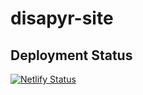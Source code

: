 # disapyr-site

## Deployment Status
[![Netlify Status](https://api.netlify.com/api/v1/badges/82fe5400-4c6f-4e16-b3d9-9295164144f9/deploy-status)](https://app.netlify.com/projects/disapyr-link/deploys)